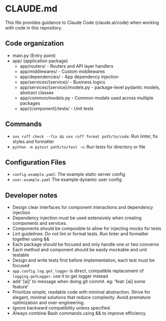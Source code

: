 # CLAUDE.md
This file provides guidance to Claude Code (claude.ai/code) when working with code in this repository.

## Code organization
- main.py (Entry point)
- app/ (application package)
  - app/routers/ - Routers and API layer handlers
  - app/middlewares/ - Custom middlewares
  - app/dependencies/ - App dependency injection
  - app/services/{service}/ - Business logics
  - app/services/{service}/models.py - package-level pydantic models, abstract classes
  - app/common/models.py - Common models used across multiple packages
  - app/{component}/tests/ - Unit tests

## Commands
- `uvx ruff check --fix && uvx ruff format path/to/code`: Run linter, fix styles and formatter
- `python -m pytest path/to/test -v`: Run tests for directory or file

## Configuration Files
- `config.example.yaml`: The example static server config
- `user.example.yaml` The example dynamic user config


## Developer notes
- Design clear interfaces for component interactions and dependency injection
- Dependency injection must be used extensively when creating components and services.
- Components should be composible to allow for injecting mocks for tests
- Lint guidelines: Do not lint or format tests. Run linter and formatter together using &&
- Each package should be focused and only handle one or two concerns
- Each method and component should be easily mockable and unit testable
- Design and write tests first before implementation, each test must be focused
- `app.config.log.get_logger` is direct, compatible replacement of `logging.getLogger`. use it to get logger instead
- add '[ai]' to message when doing git commit. eg: 'feat: [ai] some feature'
- Prioritize simple, readable code with minimal abstraction. Strive for elegant, minimal solutions that reduce complexity. Avoid premature optimization and over-engineering.
- Ignore backward compatibility unless specified.
- Always combine Bash commands using && to improve efficiency.
